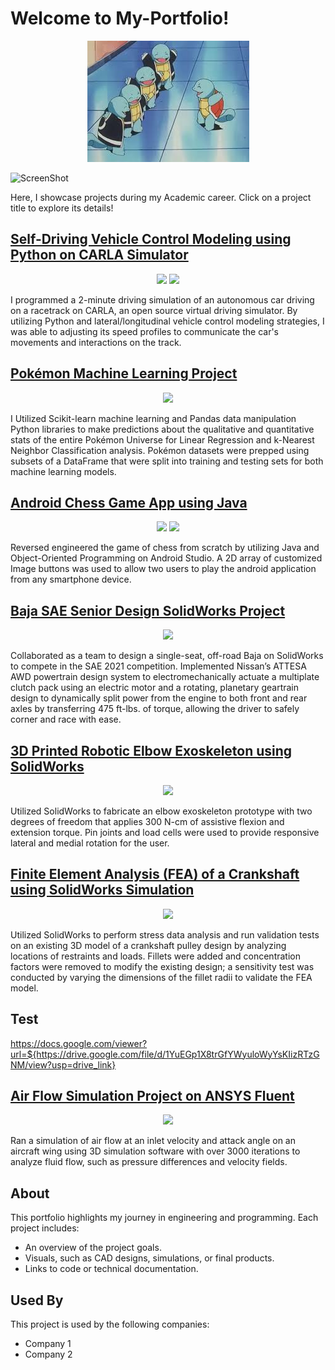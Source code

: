 # Welcome to My-Portfolio!
<p align="center">
  <img src="https://github.com/YusufWong/My-Portfolio/blob/main/images/Welcome.jpg" />
</p>

![ScreenShot](https://github.com/YusufWong/My-Portfolio/tree/main/Projects/Self-Driving-Vehicle-Control-Modeling-Project/images/CARLA_logo.jpg)

Here, I showcase projects during my Academic career. Click on a project title to explore its details!

##  [Self-Driving Vehicle Control Modeling using Python on CARLA Simulator](https://github.com/YusufWong/My-Portfolio/tree/main/Projects/Self-Driving-Vehicle-Control-Modeling-Project) 
<p align="center">
  <img src="https://github.com/YusufWong/My-Portfolio/tree/main/Projects/Self-Driving-Vehicle-Control-Modeling-Project/images/CARLA_logo.jpg" />
  <img src="https://github.com/YusufWong/My-Portfolio/tree/main/Projects/Self-Driving-Vehicle-Control-Modeling-Project/images/CARLA_carDriving.png" />
</p>
I programmed a 2-minute driving simulation of an autonomous car driving on a racetrack on CARLA, an open source virtual driving simulator. By utilizing Python and lateral/longitudinal vehicle control modeling strategies, I was able to adjusting its speed profiles to communicate the car's movements and interactions on the track.


##  [Pokémon Machine Learning Project](https://github.com/YusufWong/My-Portfolio/tree/main/Projects/Pokémon-Machine-Learning-Project) 
<p align="center">
  <img src="https://github.com/YusufWong/My-Portfolio/tree/main/Projects/Pokémon-Machine-Learning-Project/images/SquirtleMeme.jpg" />
</p>
I Utilized Scikit-learn machine learning and Pandas data manipulation Python libraries to make predictions about the qualitative and quantitative stats of the entire Pokémon Universe for Linear Regression and k-Nearest Neighbor Classification analysis. Pokémon datasets were prepped using subsets of a DataFrame that were split into training and testing sets for both machine learning models.

## [Android Chess Game App using Java](https://github.com/YusufWong/My-Portfolio/tree/main/Projects/PokemonMachineLearning-Project)	
<p align="center">
  <img src="https://github.com/YusufWong/My-Portfolio/tree/main/Projects/Chess-Game-App-Project/Android_Chess_Game_App_Demo.mp4" />
  <img src="https://github.com/YusufWong/My-Portfolio/tree/main/Projects/Chess-Game-App-Project/Chess_Game_Demo.gif" />
</p>
Reversed engineered the game of chess from scratch by utilizing Java and Object-Oriented Programming on Android Studio. A 2D array of customized Image buttons was used to allow two users to play the android application from any smartphone device.


## [Baja SAE Senior Design SolidWorks Project](https://github.com/YusufWong/My-Portfolio/tree/main/Projects/Baja-SAE-Senior-Design-Project)	
<p align="center">
  <img src="https://github.com/YusufWong/My-Portfolio/tree/main/Projects/Baja-SAE-Senior-Design-Project/Baja_SolidWorks.png" />
</p>
Collaborated as a team to design a single-seat, off-road Baja on SolidWorks to compete in the SAE 2021 competition. Implemented Nissan’s ATTESA AWD powertrain design system to electromechanically actuate a multiplate clutch pack using an electric motor and a rotating, planetary geartrain design to dynamically split power from the engine to both front and rear axles by transferring 475 ft-lbs. of torque, allowing the driver to safely corner and race with ease. 


## [3D Printed Robotic Elbow Exoskeleton using SolidWorks](https://github.com/YusufWong/My-Portfolio/tree/main/Projects/PokemonMachineLearning-Project)	
<p align="center">
  <img src="https://github.com/YusufWong/My-Portfolio/tree/main/Projects/3D-Printed-Elbow-Exoskeleton-Project/images/Elbow-Exoskeleton-Diagram.png" />
</p>
Utilized SolidWorks to fabricate an elbow exoskeleton prototype with two degrees of freedom that applies 300 N-cm of assistive flexion and extension torque. Pin joints and load cells were used to provide responsive lateral and medial rotation for the user.


## [Finite Element Analysis (FEA) of a Crankshaft using SolidWorks Simulation](https://github.com/YusufWong/My-Portfolio/tree/main/Projects/PokemonMachineLearning-Project)	
<p align="center">
  <img src="https://github.com/YusufWong/My-Portfolio/tree/main/Projects/FEA-Crankshaft-SolidWorks-Project/Deformed_CrankShaft.png" />
</p>
Utilized SolidWorks to perform stress data analysis and run validation tests on an existing 3D model of a crankshaft pulley design by analyzing locations of restraints and loads. Fillets were added and concentration factors were removed to modify the existing design; a sensitivity test was conducted by varying the dimensions of the fillet radii to validate the FEA model.

## Test
https://docs.google.com/viewer?url=${https://drive.google.com/file/d/1YuEGp1X8trGfYWyuloWyYsKIizRTzGNM/view?usp=drive_link}


## [Air Flow Simulation Project on ANSYS Fluent](https://github.com/YusufWong/My-Portfolio/tree/main/Projects/PokemonMachineLearning-Project)	
<p align="center">
  <img src="https://github.com/YusufWong/My-Portfolio/tree/main/Projects/Air-Flow-Simulation-ANSYS-Fluent-Project\Air-Foil-Mesh.png" />
</p>
Ran a simulation of air flow at an inlet velocity and attack angle on an aircraft wing using 3D simulation software with over 3000 iterations to analyze fluid flow, such as pressure differences and velocity fields.

























## About

This portfolio highlights my journey in engineering and programming. Each project includes:
- An overview of the project goals.
- Visuals, such as CAD designs, simulations, or final products.
- Links to code or technical documentation.




## Used By

This project is used by the following companies:

- Company 1
- Company 2